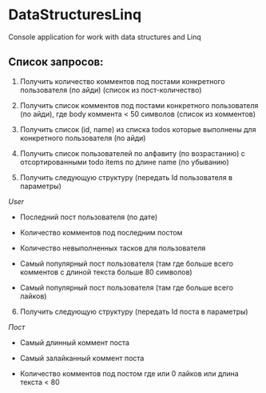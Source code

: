 # DataStructuresLinq
Console application for work with data structures and Linq

## Список запросов:
 1) Получить количество комментов под постами конкретного пользователя (по айди) (список из пост-количество)

 2) Получить список комментов под постами конкретного пользователя (по айди), где body коммента < 50 символов (список из комментов)

 3) Получить список (id, name) из списка todos которые выполнены для конкретного пользователя (по айди)

 4) Получить список пользователей по алфавиту (по возрастанию) с отсортированными todo items по длине name (по убыванию)

 5) Получить следующую структуру (передать Id пользователя в параметры)

_User_

-  Последний пост пользователя (по дате)

-  Количество комментов под последним постом

-  Количество невыполненных тасков для пользователя

-  Самый популярный пост пользователя (там где больше всего комментов с длиной текста больше 80 символов)

-  Самый популярный пост пользователя (там где больше всего лайков)

 6) Получить следующую структуру (передать Id поста в параметры)

 _Пост_

-  Самый длинный коммент поста

-  Самый залайканный коммент поста

-  Количество комментов под постом где или 0 лайков или длина текста < 80
